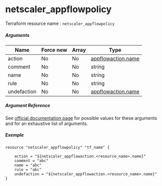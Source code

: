 # netscaler_appflowpolicy

Terraform resource name : ```netscaler_appflowpolicy```

##### Arguments

| Name | Force new | Array | Type |
|----|----|----|----|
|action|No|No|[appflowaction.name](/doc/resources/appflowaction.md)|
|comment|No|No|string|
|name|No|No|string|
|rule|No|No|string|
|undefaction|No|No|[appflowaction.name](/doc/resources/appflowaction.md)|

##### Argument Reference

See [official documentation page](https://developer-docs.citrix.com/projects/netscaler-nitro-api/en/11.0/configuration/appflow/appflowpolicy/appflowpolicy/) for possible values for these arguments and for an exhaustive list of arguments.

##### Exemple

```
resource "netscaler_appflowpolicy" "tf_name" {

    action = "${netscaler_appflowaction.<resource_name>.name}"
    comment = "abc"
    name = "abc"
    rule = "abc"
    undefaction = "${netscaler_appflowaction.<resource_name>.name}"
}
```

